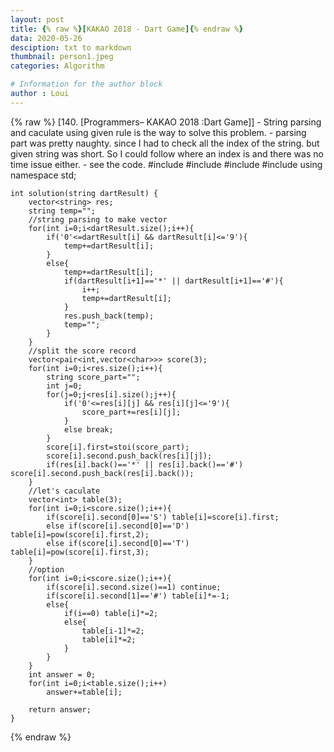 ```yaml
---
layout: post
title: {% raw %}[KAKAO 2018 - Dart Game]{% endraw %}
data: 2020-05-26
desciption: txt to markdown
thumbnail: person1.jpeg
categories: Algorithm

# Information for the author block
author : Loui
---
```


{% raw %}
	﻿[140. [Programmers– KAKAO 2018 :Dart Game]]
	- String parsing and caculate using given rule is the way to solve this problem.
	- parsing part was pretty naughty. since I had to check all the index of the string. but given string was short. So I could follow where an index is and there was no time issue either.
	- see the code.
	#include <string>
	#include<vector>
	#include<cmath>
	#include<iostream>
	using namespace std;
	
	int solution(string dartResult) {
	    vector<string> res;
	    string temp="";
	    //string parsing to make vector
	    for(int i=0;i<dartResult.size();i++){
	        if('0'<=dartResult[i] && dartResult[i]<='9'){
	            temp+=dartResult[i];    
	        }
	        else{
	            temp+=dartResult[i];
	            if(dartResult[i+1]=='*' || dartResult[i+1]=='#'){
	                i++;
	                temp+=dartResult[i];
	            } 
	            res.push_back(temp);
	            temp="";
	        }
	    }
	    //split the score record
	    vector<pair<int,vector<char>>> score(3);
	    for(int i=0;i<res.size();i++){
	        string score_part="";
	        int j=0;
	        for(j=0;j<res[i].size();j++){
	            if('0'<=res[i][j] && res[i][j]<='9'){
	                score_part+=res[i][j];
	            }
	            else break;
	        }
	        score[i].first=stoi(score_part);
	        score[i].second.push_back(res[i][j]);
	        if(res[i].back()=='*' || res[i].back()=='#') score[i].second.push_back(res[i].back());
	    }
	    //let's caculate
	    vector<int> table(3);
	    for(int i=0;i<score.size();i++){
	        if(score[i].second[0]=='S') table[i]=score[i].first;
	        else if(score[i].second[0]=='D') table[i]=pow(score[i].first,2);
	        else if(score[i].second[0]=='T') table[i]=pow(score[i].first,3);
	    }
	    //option
	    for(int i=0;i<score.size();i++){
	        if(score[i].second.size()==1) continue;
	        if(score[i].second[1]=='#') table[i]*=-1;
	        else{
	            if(i==0) table[i]*=2;
	            else{
	                table[i-1]*=2;
	                table[i]*=2;
	            }
	        }
	    }
	    int answer = 0;
	    for(int i=0;i<table.size();i++)
	        answer+=table[i];
	    
	    return answer;
	}
	
{% endraw %}
